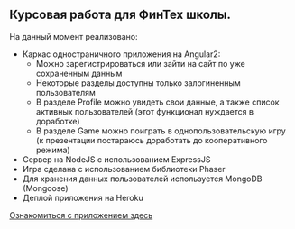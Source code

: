 Курсовая работа для ФинТех школы.
-----------------------------------
На данный момент реализовано:
* Каркас одностраничного приложения на Angular2:
    * Можно зарегистрироваться или зайти на сайт по уже сохраненным данным
    * Некоторые разделы доступны только залогиненным пользователям
    * В разделе Profile можно увидеть свои данные, а также список активных пользователей (этот функционал нуждается в доработке)
    * В разделе Game можно поиграть в однопользовательскую игру (к презентации постараюсь доработать до кооперативного режима)
* Сервер на NodeJS с использованием ExpressJS
* Игра сделана с использованием библиотеки Phaser
* Для хранения данных пользователей используется MongoDB (Mongoose)
* Деплой приложения на Heroku

[Ознакомиться с приложением здесь](https://sailor-moon-online-game.herokuapp.com)


